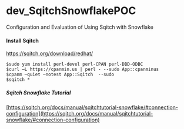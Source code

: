 # dev_SqitchSnowflakePOC
Configuration and Evaluation of Using Sqitch with Snowflake

#### Install Sqitch
[https://sqitch.org/download/redhat/ ](https://sqitch.org/download/redhat/) <br/>

```
$sudo yum install perl-devel perl-CPAN perl-DBD-ODBC
$curl –L https://cpanmin.us | perl - --sudo App::cpanminus
$cpanm –quiet –notest App::Sqitch  --sudo
$sqitch *
```

##### Sqitch Snowflake Tutorial
[https://sqitch.org/docs/manual/sqitchtutorial-snowflake/#connection-configuration](https://sqitch.org/docs/manual/sqitchtutorial-snowflake/#connection-configuration) <br/>
